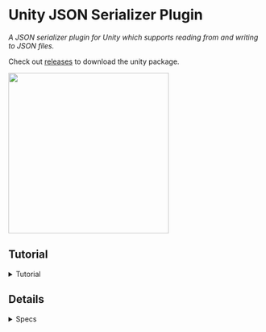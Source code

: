 # Unity JSON Serializer Plugin 
<i>A JSON serializer plugin for Unity which supports reading from and writing to JSON files. </i>

Check out [releases](https://github.com/Persomatey/JSONSerializerPlugin/releases) to download the unity package. 

<img src="https://raw.githubusercontent.com/Persomatey/UnityJSONSerializerPlugin/main/Logo/JSONSerializerPluginLogo.png" width="318"/>

## Tutorial 
<details>
<summary>Tutorial</summary>

### Setup
Since everything in this plugin is wrapped in a JSON namespace, you'll need to add it at the top of your script. 
```
using JSON; 
```

Because .json files are read as TextAssets in Unity, you'll need a reference to the TextAsset in your script like so: 
```
[SerializeField] TextAsset file;
public TextAsset file;
```
---
### Creating a new JSON object from a file 
Call the constructor, using the TextAsset you want read in the parameters. 
```
JSON myJSON = new JSON(file);
```
There is also a constructor for if you don't have a parameter. 
```
JSON myJSON = new JSON();
```
---
### Serializing JSON object to a file 
You can serialize the JSON object to the provided TextAsset file. 
```
writeJSON.WriteToFile();
```
If no parameter was provided when object was created, you'll need to include the TextAsset in the parameters of `WriteToFile()`
```
writeJSON.WriteToFile(file);
```
---
### Reading and writing JSON variables  
To read a specific variable (`GetBool`, `GetInt`, `GetFloat`, `GetString`): 
```
myJSON.GetString("myStr"); 
```
To change a specific variable (`SetBool`, `SetInt`, `SetFloat`, `SetString`): 
```
myJSON.SetInt("myInt", 246); 
```
To add a variable to the JSON (`AddBool`, `AddInt`, `AddFloat`, `AddString`): 
```
myJSON.AddFloat("myFloat", 24.68); 
```
---
</details> 

## Details 

<details>
<summary>Specs</summary>
<blockquote>
	
Unity 2020.3.32f1
- Windows: https://download.unity3d.com/download_unity/12f8b0834f07/UnityDownloadAssistant-2020.3.32f1.exe 
- Mac: https://download.unity3d.com/download_unity/12f8b0834f07/UnityDownloadAssistant-2020.3.32f1.dmg 
- Unity HUB: unityhub://2020.3.32f1/12f8b0834f07 

SLN solution in Visual Studio Community 2019 Preview 
https://visualstudio.microsoft.com/vs/community/
	
</blockquote>
</details> 
